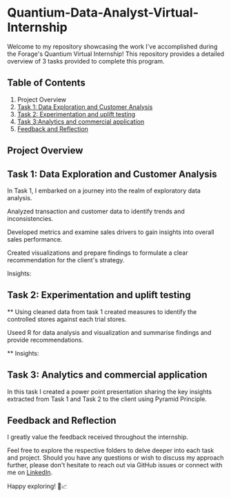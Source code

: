 # Quantium-Data-Analyst-Virtual-Internship

Welcome to my repository showcasing the work I've accomplished during the Forage's Quantium Virtual Internship! This repository provides a detailed overview of 3 tasks provided to complete this program.

## Table of Contents

1. Project Overview
2. [Task 1: Data Exploration and Customer Analysis](#task-1-exploratory-data-analysis)
3. [Task 2: Experimentation and uplift testing](#task-2-strategic-market-analysis)
4. [Task 3:Analytics and commercial application
 ](#task-3-advanced-analytics-applications)
5. [Feedback and Reflection](#feedback-and-reflection)

## Project Overview

## Task 1: Data Exploration and Customer Analysis

In Task 1, I embarked on a journey into the realm of exploratory data analysis.

Analyzed transaction and customer data to identify trends and inconsistencies. 

Developed metrics and examine sales drivers to gain insights into overall sales performance. 

Created visualizations and prepare findings to formulate a clear recommendation for the client's strategy.


Insights:


## Task 2: Experimentation and uplift testing

** Using cleaned data from task 1 created measures to identify the controlled stores against each trial stores.

Useed R for data analysis and visualization and summarise findings and provide recommendations.


**
Insights:

## Task 3: Analytics and commercial application

In this task I created a power point presentation sharing the key insights extracted from Task 1 and Task 2 to the client using Pyramid Principle.

## Feedback and Reflection

I greatly value the feedback received throughout the internship.

Feel free to explore the respective folders to delve deeper into each task and project. Should you have any questions or wish to discuss my approach further, please don't hesitate to reach out via GitHub issues or connect with me on [LinkedIn](https://www.linkedin.com/in/yourname/).

Happy exploring! 🚀📈
